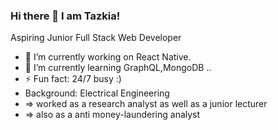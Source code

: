 ### Hi there 👋 I am Tazkia!



Aspiring Junior Full Stack Web Developer

- 🔭 I’m currently working on React Native.
- 🌱 I’m currently learning GraphQL,MongoDB ..
- ⚡  Fun fact: 24/7 busy :)
-    Background: Electrical Engineering 
-    => worked as a research analyst as well as a junior lecturer 
-    => also as a anti money-laundering analyst


